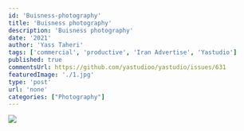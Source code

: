 ```yaml
---
id: 'Buisness-photography'
title: 'Buisness photography'
description: 'Buisness photography'
date: '2021'
author: 'Yass Taheri'
tags: ['commercial', 'productive', 'Iran Advertise', 'Yastudio']
published: true
commentsUrl: https://github.com/yastudioo/yastudio/issues/631
featuredImage: './1.jpg'
type: 'post'
url: 'none'
categories: ["Photography"]
---
```

![](./1.jpg)
